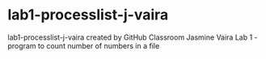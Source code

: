 # lab1-processlist-j-vaira
lab1-processlist-j-vaira created by GitHub Classroom
Jasmine Vaira
Lab 1 - program to count number of numbers in a file 
